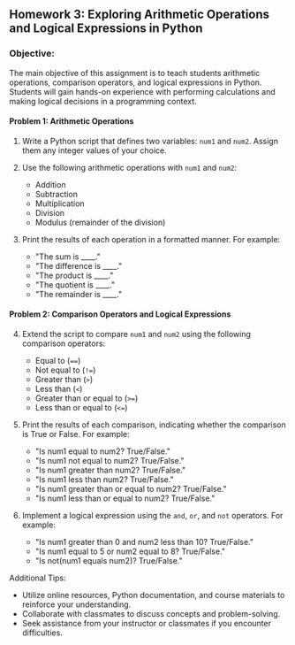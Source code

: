 ## Homework 3: Exploring Arithmetic Operations and Logical Expressions in Python

### Objective: 
The main objective of this assignment is to teach students arithmetic operations, comparison operators, and logical expressions in Python. Students will gain hands-on experience with performing calculations and making logical decisions in a programming context.

#### Problem 1: Arithmetic Operations
1. Write a Python script that defines two variables: `num1` and `num2`. Assign them any integer values of your choice.

2. Use the following arithmetic operations with `num1` and `num2`:
   - Addition
   - Subtraction
   - Multiplication
   - Division
   - Modulus (remainder of the division)

3. Print the results of each operation in a formatted manner. For example:
   - "The sum is \_\_\_\_."
   - "The difference is \_\_\_\_."
   - "The product is \_\_\_\_."
   - "The quotient is \_\_\_\_."
   - "The remainder is \_\_\_\_."

#### Problem 2: Comparison Operators and Logical Expressions
4. Extend the script to compare `num1` and `num2` using the following comparison operators:
   - Equal to (`==`)
   - Not equal to (`!=`)
   - Greater than (`>`)
   - Less than (`<`)
   - Greater than or equal to (`>=`)
   - Less than or equal to (`<=`)

5. Print the results of each comparison, indicating whether the comparison is True or False. For example:
   - "Is num1 equal to num2? True/False."
   - "Is num1 not equal to num2? True/False."
   - "Is num1 greater than num2? True/False."
   - "Is num1 less than num2? True/False."
   - "Is num1 greater than or equal to num2? True/False."
   - "Is num1 less than or equal to num2? True/False."

6. Implement a logical expression using the `and`, `or`, and `not` operators. For example:
   - "Is num1 greater than 0 and num2 less than 10? True/False."
   - "Is num1 equal to 5 or num2 equal to 8? True/False."
   - "Is not(num1 equals num2)? True/False."

Additional Tips:
- Utilize online resources, Python documentation, and course materials to reinforce your understanding.
- Collaborate with classmates to discuss concepts and problem-solving.
- Seek assistance from your instructor or classmates if you encounter difficulties.